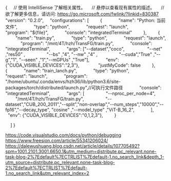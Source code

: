 {
    // 使用 IntelliSense 了解相关属性。 
    // 悬停以查看现有属性的描述。
    // 欲了解更多信息，请访问: https://go.microsoft.com/fwlink/?linkid=830387
    "version": "0.2.0",
    "configurations": [
        {
            "name": "Python: 当前文件",
            "type": "python",
            "request": "launch",
            "program": "${file}",
            "console": "integratedTerminal"
        },
        {
            "name": "train.py",
            "type": "python",
            "request": "launch",
            "program": "/mnt/4T/hzh/TransFG/train.py",
            "console": "integratedTerminal",
            "args": ["--dataset","coco",
                 "--net" ,"res50" ,
                "--bs" ,"4", "--nw" ,"4" ,
                "--cuda","True" ,"--g","1", "--seen" ,"1","--mGPUs" ,"True"],
            "env": {"CUDA_VISIBLE_DEVICES":"2,3"},  
            "justMyCode": false
        }, 
        {
            "name": "train_lanch.py",
            "type": "python",
            "request": "launch",
            "program": "/home/ubuntu/.conda/envs/hzh36/lib/python3.6/site-packages/torch/distributed/launch.py",//可执行文件路径
            "console": "integratedTerminal",
            "args": [
                "--nproc_per_node=4",
                "/mnt/4T/hzh/TransFG/train.py",
                "--dataset","CUB_200_2011","--split","non-overlap","--num_steps","10000","--fp16","--decay_type", "cosine" ,"--model_type" ,"ViT-B_16_2",
            ],
            "env": {"CUDA_VISIBLE_DEVICES":"0,1,2,3"},
        }

    ]
}


https://code.visualstudio.com/docs/python/debugging
https://www.freesion.com/article/55341206024/
https://dalewushuang.blog.csdn.net/article/details/107705492?spm=1001.2101.3001.6650.1&utm_medium=distribute.pc_relevant.none-task-blog-2%7Edefault%7ECTRLIST%7Edefault-1.no_search_link&depth_1-utm_source=distribute.pc_relevant.none-task-blog-2%7Edefault%7ECTRLIST%7Edefault-1.no_search_link&utm_relevant_index=2



